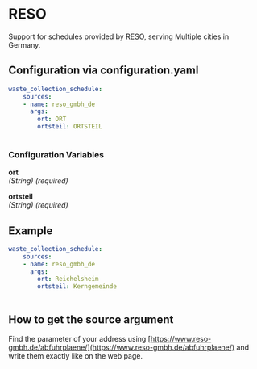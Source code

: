# RESO

Support for schedules provided by [RESO](https://reso-gmbh.de), serving Multiple cities in Germany.

## Configuration via configuration.yaml

```yaml
waste_collection_schedule:
    sources:
    - name: reso_gmbh_de
      args:
        ort: ORT
        ortsteil: ORTSTEIL
        
```

### Configuration Variables

**ort**  
*(String) (required)*

**ortsteil**  
*(String) (required)*

## Example

```yaml
waste_collection_schedule:
    sources:
    - name: reso_gmbh_de
      args:
        ort: Reichelsheim
        ortsteil: Kerngemeinde
        
```

## How to get the source argument

Find the parameter of your address using [https://www.reso-gmbh.de/abfuhrplaene/](https://www.reso-gmbh.de/abfuhrplaene/) and write them exactly like on the web page.
